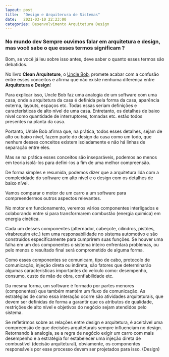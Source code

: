 ```yaml
---
layout: post
title:  "Design e Arquiterura de Sistemas"
date:   2021-03-10 22:23:00
categories: Desenvolvimento Arquitetura Design 
---
```



### No mundo dev Sempre ouvimos falar em **arquitetura** e **design**, mas você sabe o que esses termos significam ? 

Bom, se você já leu sobre isso antes, deve saber o quanto esses termos são debatidos.
 
No livro **Clean Arquiteture**, o [Uncle Bob](https://blog.cleancoder.com), promete acabar com a confusão entre esses conceitos e afirma que não existe nenhuma diferença entre **Arquitetura e Design**!
 
Para explicar isso, Uncle Bob faz uma analogia de um software com uma casa, onde a arquitetura da casa é definida pela forma da casa, aparência externa, layouts, espaços etc. Todas essas seriam definições e características de alto nível de uma casa.
Entretanto, os detalhes de baixo nível como quantidade de interruptores, tomadas etc. estão todos presentes na planta da casa.
 
Portanto, Unble Bob afirma que, na prática, todos esses detalhes, sejam de alto ou baixo nível, fazem parte do design da casa como um todo, que nenhum desses conceitos existem isoladamente e não há linhas de separação entre eles.
 
Mas se na prática esses conceitos são inseparáveis, podemos ao menos em teoria isolá-los para defini-los a fim de uma melhor compreensão.
 
De forma simples e resumida, podemos dizer que a arquitetura lida com a complexidade do software em alto nível e o design com os detalhes de baixo nível.
 
Vamos comparar o motor de um carro a um software para compreendermos outros aspectos relevantes.
 
No motor em funcionamento, veremos vários componentes interligados e colaborando entre si para transformarem combustão (energia química) em energia cinética.
 
Cada um desses componentes (alternador, cabeçote, cilindros, pistões, virabrequim etc.) tem uma responsabilidade no sistema automotivo e são construídos especificamente para cumprirem suas funções. Se houver uma falha em um dos componentes o sistema inteiro enfrentará problemas, ou pelo menos o resultado final será comprometido de alguma forma.
 
Como esses componentes se comunicam, tipo de cabo, protocolo de comunicação, injeção direta ou indireta, são fatores que determinarão algumas características importantes do veículo como: desempenho, consumo, custo de mão de obra, confiabilidade etc.
 
Da mesma forma, um software é formado por partes menores (componentes) que também mantém um fluxo de comunicação. As estratégias de como essa interação ocorre são atividades arquiteturais, que devem ser definidas de forma a garantir que os atributos de qualidade, restrições de alto nível e objetivos do negócio sejam atendidos pelo sistema.
 
Se refletirmos sobre as relações entre design e arquitetura, é aceitável uma compreensão de que decisões arquiteturais sempre influenciam no design. Retornando à analogia, se a regra de negócio exigir um carro com mais desempenho e a estratégia for estabelecer uma injeção direta de combustível (decisão arquitetural), obviamente, os componentes responsáveis por esse processo devem ser projetados para isso. (Design)
